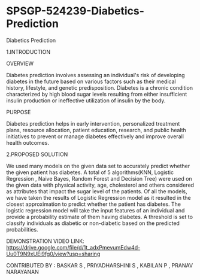 # SPSGP-524239-Diabetics-Prediction
Diabetics Prediction

1.INTRODUCTION

OVERVIEW

Diabetes prediction involves assessing an individual's risk of developing diabetes in the future based on various factors such as their medical history, lifestyle, and genetic predisposition. Diabetes is a chronic condition characterized by high blood sugar levels resulting from either insufficient insulin production or ineffective utilization of insulin by the body.

PURPOSE

Diabetes prediction helps in early intervention, personalized treatment plans, resource allocation, patient education, research, and public health initiatives to prevent or manage diabetes effectively and improve overall health outcomes.

2.PROPOSED SOLUTION

We used many models on the given data set to accurately predict whether the given patient has diabetes. A total of 5 algorithms(KNN, Logistic Regression , Naive Bayes, Random Forest and Decision Tree) were used on the given data with physical activity, age, cholesterol and others considered as attributes that impact the sugar level of the patients. Of all the models, we have taken the results of Logistic Regression model as it resulted in the closest approximation to predict whether the patient has diabetes. The logistic regression model will take the input features of an individual and provide a probability estimate of them having diabetes. A threshold is set to classify individuals as diabetic or non-diabetic based on the predicted probabilities.

DEMONSTRATION VIDEO LINK: https://drive.google.com/file/d/1t_adxPmevumEdw4d-Uu0T9N9xUEi9fg0/view?usp=sharing

CONTRIBUTED BY : BASKAR S , PRIYADHARSHINI S , KABILAN P , PRANAV NARAYANAN
